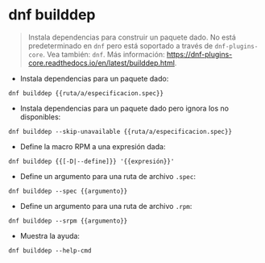 # dnf builddep

> Instala dependencias para construir un paquete dado.
> No está predeterminado en `dnf` pero está soportado a través de `dnf-plugins-core`.
> Vea también: `dnf`.
> Más información: <https://dnf-plugins-core.readthedocs.io/en/latest/builddep.html>.

- Instala dependencias para un paquete dado:

`dnf builddep {{ruta/a/especificacion.spec}}`

- Instala dependencias para un paquete dado pero ignora los no disponibles:

`dnf builddep --skip-unavailable {{ruta/a/especificacion.spec}}`

- Define la macro RPM a una expresión dada:

`dnf builddep {{[-D|--define]}} '{{expresión}}'`

- Define un argumento para una ruta de archivo `.spec`:

`dnf builddep --spec {{argumento}}`

- Define un argumento para una ruta de archivo `.rpm`:

`dnf builddep --srpm {{argumento}}`

- Muestra la ayuda:

`dnf builddep --help-cmd`
